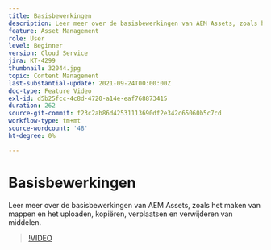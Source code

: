 ```yaml
---
title: Basisbewerkingen
description: Leer meer over de basisbewerkingen van AEM Assets, zoals het maken van mappen en het uploaden, kopiëren, verplaatsen en verwijderen van middelen.
feature: Asset Management
role: User
level: Beginner
version: Cloud Service
jira: KT-4299
thumbnail: 32044.jpg
topic: Content Management
last-substantial-update: 2021-09-24T00:00:00Z
doc-type: Feature Video
exl-id: d5b25fcc-4c8d-4720-a14e-eaf768873415
duration: 262
source-git-commit: f23c2ab86d42531113690df2e342c65060b5c7cd
workflow-type: tm+mt
source-wordcount: '48'
ht-degree: 0%

---
```


# Basisbewerkingen

Leer meer over de basisbewerkingen van AEM Assets, zoals het maken van mappen en het uploaden, kopiëren, verplaatsen en verwijderen van middelen.

>[!VIDEO](https://video.tv.adobe.com/v/32044?quality=12&learn=on)
